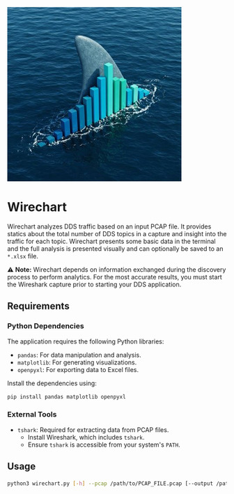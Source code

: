 <img src="img/wirechart_icon.jpg">

# Wirechart

Wirechart analyzes DDS traffic based on an input PCAP file.  It provides statics about the total number of DDS topics in a capture and insight into the traffic for each topic.  Wirechart presents some basic data in the terminal and the full analysis is presented visually and can optionally be saved to an `*.xlsx` file.

⚠️ **Note:** Wirechart depends on information exchanged during the discovery process to perform analytics. For the most accurate results, you must start the Wireshark capture prior to starting your DDS application.

## Requirements

### Python Dependencies
The application requires the following Python libraries:

- `pandas`: For data manipulation and analysis.
- `matplotlib`: For generating visualizations.
- `openpyxl`: For exporting data to Excel files.

Install the dependencies using:

```bash
pip install pandas matplotlib openpyxl
```

### External Tools

- `tshark`: Required for extracting data from PCAP files.
    - Install Wireshark, which includes `tshark`.
    - Ensure `tshark` is accessible from your system's `PATH`.

## Usage

```bash
python3 wirechart.py [-h] --pcap /path/to/PCAP_FILE.pcap [--output /path/to/OUTPUT_FILE.xlsx]
```